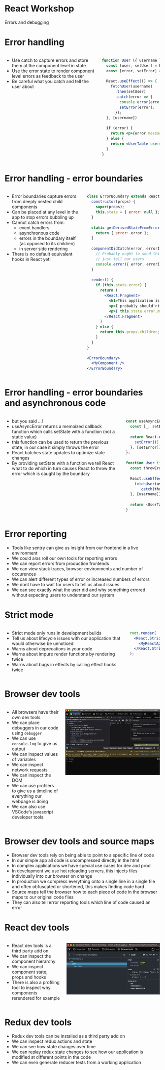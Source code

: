 <!---
marp: true
theme: uncover
class: invert
headingDivider: 2
paginate: true
header: ![&e Tech](img/and-e-tech-logo-300.svg)
footer: 'Created with [Marp](https://marp.app) and [Github Pages](https://pages.github.com)'
backgroundImage: url('img/react-logo.svg')
backgroundPosition: 120% 120%
backgroundSize: 40%
style: |
  section,
  section code {
    font-size: 30px;
    text-align: left;
  }

  section ul,
  section ol,
  section img {
    margin-left: 0;
  }

  section.long p,
  section.long ul,
  section.long ol,
  section.long code, {
    font-size: 24px;
  }

  section .columns img {
    width: 100%;
  }

  section .columns {
    display: grid;
    grid-template-columns: repeat(2, minmax(0, 1fr));
    gap: 1rem;
  }

  section header img {
    height: 100px;
    width: 100px;
    float: right;
  }
--->

# React Workshop

Errors and debugging


# Error handling

<div class="columns">

- Use catch to capture errors and store them at the component level in state
- Use the error state to render component level errors as feedback to the user
- Be careful what you catch and tell the user about

```jsx
function User ({ username }) {
  const [user, setUser] = React.useState({});
  const [error, setError] = React.useState(null);

  React.useEffect(() => {
    fetchUser(username)
      .then(setUser)
      .catch(error => {
        console.error(error);
        setError(error);
      });
  }, [username])

  if (error) {
    return <p>{error.message}</p>
  } else {
    return <UserTable user={user} />
  }
}
```

</div>


# Error handling - error boundaries

<div class="columns">

- Error boundaries capture errors from deeply nested child components
- Can be placed at any level in the app to stop errors bubbling up
- Cannot catch errors from:
  - event handlers
  - asynchronous code
  - errors in the boundary itself (as opposed to its children)
  - in server side rendering
- There is no default equivalent hooks in React yet!

```jsx
class ErrorBoundary extends React.Component {
  constructor(props) {
    super(props);
    this.state = { error: null };
  }

  static getDerivedStateFromError(error) {
    return { error: error };
  }

  componentDidCatch(error, errorInfo) {
    // Probably ought to send this to a real logging service not
    // just tell our users
    console.error({ error, errorInfo });
  }

  render() {
    if (this.state.error) {
      return (
        <React.Fragment>
          <h1>This application is broken</h1>
          <p>I probably should'nt tell you this but the error is:</p>
          <p>{ this.state.error.message }</p>
        </React.Fragment>
      )
    } else {
      return this.props.children;
    }
  }
}

<ErrorBoundary>
  <MyComponent />
</ErrorBoundary>
```

</div>

# Error handling - error boundaries and asynchronous code

<div class="columns">

- but you said ...!
- useAsyncError returns a memoized callback function which calls setState with a function (not a static value)
- this function can be used to return the previous state, in our case it simply throws the error
- React batches state updates to optimize state changes
- By providing setState with a function we tell React what to do which in turn causes React to throw the error which is caught by the boundary

```js
const useAsyncError = () => {
  const [_, setError] = React.useState();

  return React.useCallback(error => {
    setError(() => { throw error; });
  }, [setError]);
};

function User ({ username }) {
  const throwError = useAsyncError();

  React.useEffect(() => {
    fetchUser(username)
      .catch(throwError);
  }, [username])

  return <UserTable user={user} />
}
```

</div>

# Error reporting

- Tools like sentry can give us insight from our frontend in a live environment
- We could alos roll our own tools for reporting errors
- We can report errors from production frontends
- We can view stack traces, browser environments and number of occurences
- We can alert different types of error or increased numbers of errors
- We dont have to wait for users to tell us about issues
- We can see exactly what the user did and why something errored without expecting users to understand our system


# Strict mode

<div class="columns">

- Strict mode only runs in development builds
- Tell us about lifecycle issues with our application that would otherwise be unnoticed
- Warns about deprecations in your code
- Warns about impure render functions by rendering twice
- Warns about bugs in effects by calling effect hooks twice

```jsx
root.render(
  <React.StrictMode>
    <MyReactApp />
  </React.StrictMode>
);
```

</div>

# Browser dev tools

<div class="columns">

- All browsers have their own dev tools
- We can place debuggers in our code using `debugger`
- We can use `console.log` to give us output
- We can inspect values of variables
- We can inspect network requests
- We can inspect the DOM
- We can use profilers to give us a timeline of everything our webpage is doing
- We can also use VSCode's javascript developer tools

![Firefox dev tools](img/browser-dev-tools.png)

</div>

# Browser dev tools and source maps

- Browser dev tools rely on being able to point to a specific line of code
- In our simple app all code is uncompressed directly in the html
- In complex applications we have special use cases for dev and prod
- In development we use hot reloading servers, this injects files individually into our browser on change
- In production we compress everything onto a single line in a single file and often obfuscated or shortened, this makes finding code hard
- Source maps tell the browser how to each piece of code in the browser maps to our original code files
- They can also tell error reporting tools which line of code caused an error

# React dev tools

<div class="columns">

- React dev tools is a third party add on
- We can inspect the component hierarchy
- We can inspect component state, props and hooks
- There is also a profiling tool to inspect why components rerendered for example

![React dev tools](img/react-dev-tools.png)

</div>

# Redux dev tools

- Redux dev tools can be installed as a third party add on
- We can inspect redux actions and state
- We can see how state changes over time
- We can replay redux state changes to see how our application is modified at different points in the code
- We can even generate reducer tests from a working application
